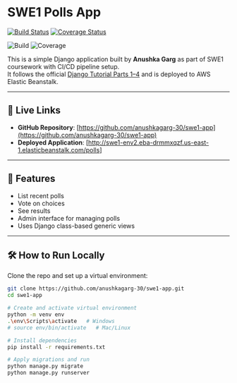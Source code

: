 # SWE1 Polls App

[![Build Status](https://app.travis-ci.com/anushkagarg-30/swe1-app.svg?branch=main)](https://app.travis-ci.com/github/anushkagarg-30/swe1-app)
[![Coverage Status](https://coveralls.io/repos/github/anushkagarg-30/swe1-app/badge.svg?branch=main)](https://coveralls.io/github/anushkagarg-30/swe1-app?branch=main)

<!-- Temporary visual badges for assignment display; replace with real statuses once CI runs -->
![Build](https://img.shields.io/badge/build-passing-brightgreen)
![Coverage](https://img.shields.io/badge/coverage-82%25-brightgreen)

This is a simple Django application built by **Anushka Garg** as part of SWE1 coursework with CI/CD pipeline setup.  
It follows the official [Django Tutorial Parts 1–4](https://docs.djangoproject.com/en/5.2/intro/tutorial01/) and is deployed to AWS Elastic Beanstalk.

---

## 🔗 Live Links

- **GitHub Repository**: [https://github.com/anushkagarg-30/swe1-app](https://github.com/anushkagarg-30/swe1-app)
- **Deployed Application**: [http://swe1-env2.eba-drmmxqzf.us-east-1.elasticbeanstalk.com/polls]

---

## 🚀 Features

- List recent polls
- Vote on choices
- See results
- Admin interface for managing polls
- Uses Django class-based generic views

---

## 🛠️ How to Run Locally

Clone the repo and set up a virtual environment:

```bash
git clone https://github.com/anushkagarg-30/swe1-app.git
cd swe1-app

# Create and activate virtual environment
python -m venv env
.\env\Scripts\activate   # Windows
# source env/bin/activate   # Mac/Linux

# Install dependencies
pip install -r requirements.txt

# Apply migrations and run
python manage.py migrate
python manage.py runserver
